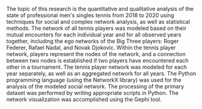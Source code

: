 
The topic of this research is the quantitative and qualitative analysis of the state of professional men's singles tennis from 2018 to 2020 using techniques for social and complex network analysis, as well as statistical methods. The network of all tennis players was modeled based on their mutual encounters for each individual year and for all observed years together, including the ego networks of the Big Three players: Roger Federer, Rafael Nadal, and Novak Djokovic. Within the tennis player network, players represent the nodes of the network, and a connection between two nodes is established if two players have encountered each other in a tournament. The tennis player network was modeled for each year separately, as well as an aggregated network for all years. The Python programming language (using the NetworkX library) was used for the analysis of the modeled social network. The processing of the primary dataset was performed by writing appropriate scripts in Python. The network visualization was accomplished using the Gephi tool.
